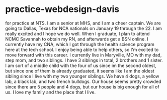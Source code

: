 # practice-webdesign-davis
for practice at NTS.
I am a senior at MHS, and I am a cheer captain. We are going to Dallas, Texas for NCA nationals on January 19 through the 22. I am really excited and I hope we do well.
When I graduate, I plan to attend NCMC Savannah to obtain my RN, and afterwards get a BSN online. I currently have my CNA, which I got through the health science program here at the tech school. I enjoy being able to help others, so I'm excited to move forward with this career.
I currently live in Maryville, MO with my dad, step mom, and two siblings. I have 3 siblings in total, 2 brothers and 1 sister. I am sort of a middle child with the four of us since im the second oldest, but since one of them is already graduated, it seems like I am the oldest sibling since I live with my two younger siblings. We have 4 dogs, a yellow lab, a black lab, and two french bulldogs. Our house seems pretty crowded since there are 5 people and 4 dogs, but our house is big enough for all of us. I love my family and the place that I live.
